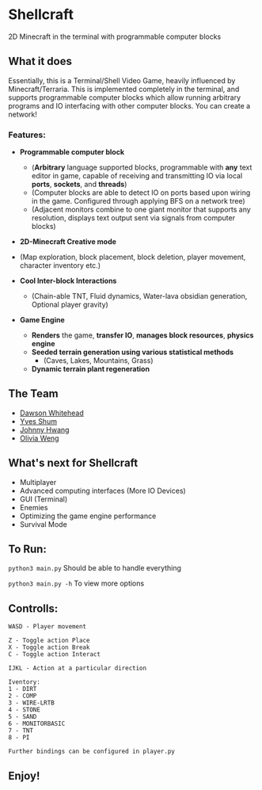 # Shellcraft
2D Minecraft in the terminal with programmable computer blocks 


## What it does

Essentially, this is a Terminal/Shell Video Game, heavily influenced by Minecraft/Terraria. This is implemented completely in the terminal, and supports programmable computer blocks which allow running arbitrary programs and IO interfacing with other computer blocks. You can create a network!

### Features:
- **Programmable computer block** 
  - (__Arbitrary__ language supported blocks, programmable with __any__ text editor in game, capable of receiving and transmitting IO via local __ports__, __sockets__, and __threads__)
  - (Computer blocks are able to detect IO on ports based upon wiring in the game. Configured through applying BFS on a network tree)
  - (Adjacent monitors combine to one giant monitor that supports any resolution, displays text output sent via signals from computer blocks)

-  **2D-Minecraft Creative mode** 
  - (Map exploration, block placement, block deletion, player movement, character inventory etc.)
  - **Cool Inter-block Interactions**
    - (Chain-able TNT, Fluid dynamics, Water-lava obsidian generation, Optional player gravity)

- **Game Engine**
   - **Renders** the game, **transfer IO**, **manages block resources**, **physics engine**
   - **Seeded terrain generation using various statistical methods** 
        - (Caves, Lakes, Mountains, Grass) 
   - **Dynamic terrain plant regeneration**

## The Team 
- [Dawson Whitehead](https://github.com/dwahme)
- [Yves Shum](https://github.com/yvesshum)
- [Johnny Hwang](https://github.com/johnnyihwang) 
- [Olivia Weng](https://github.com/oliviaweng)


## What's next for Shellcraft
- Multiplayer 
- Advanced computing interfaces (More IO Devices)
- GUI (Terminal)
- Enemies
- Optimizing the game engine performance
- Survival Mode 


## To Run:
`python3 main.py` Should be able to handle everything 

`python3 main.py -h` To view more options 

## Controlls:
```
WASD - Player movement 

Z - Toggle action Place 
X - Toggle action Break
C - Toggle action Interact 

IJKL - Action at a particular direction 

Iventory: 
1 - DIRT
2 - COMP
3 - WIRE-LRTB
4 - STONE
5 - SAND 
6 - MONITORBASIC
7 - TNT
8 - PI 

Further bindings can be configured in player.py

```

## Enjoy!
